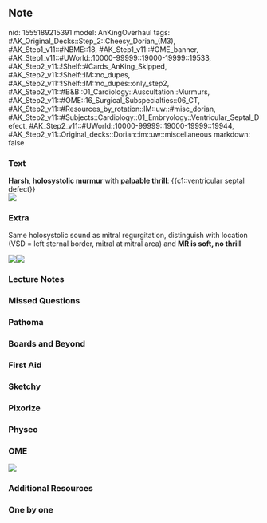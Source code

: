 ## Note
nid: 1555189215391
model: AnKingOverhaul
tags: #AK_Original_Decks::Step_2::Cheesy_Dorian_(M3), #AK_Step1_v11::#NBME::18, #AK_Step1_v11::#OME_banner, #AK_Step1_v11::#UWorld::10000-99999::19000-19999::19533, #AK_Step2_v11::!Shelf::#Cards_AnKing_Skipped, #AK_Step2_v11::!Shelf::IM::no_dupes, #AK_Step2_v11::!Shelf::IM::no_dupes::only_step2, #AK_Step2_v11::#B&B::01_Cardiology::Auscultation::Murmurs, #AK_Step2_v11::#OME::16_Surgical_Subspecialties::06_CT, #AK_Step2_v11::#Resources_by_rotation::IM::uw::#misc_dorian, #AK_Step2_v11::#Subjects::Cardiology::01_Embryology::Ventricular_Septal_Defect, #AK_Step2_v11::#UWorld::10000-99999::19000-19999::19944, #AK_Step2_v11::Original_decks::Dorian::im::uw::miscellaneous
markdown: false

### Text
<div>
  <b>Harsh</b>, <b>holosystolic murmur</b> with <b>palpable
  thrill</b>: {{c1::ventricular septal defect}}
</div>
<div><img src="paste-79873506803779.jpg"></div>

### Extra
Same holosystolic sound as mitral regurgitation, distinguish with
location (VSD = left sternal border, mitral at mitral area) and
<b>MR is soft, no thrill</b>
<div><img src="ausc.PNG"><img src="nailed%20it%20tho.png"></div>

### Lecture Notes


### Missed Questions


### Pathoma


### Boards and Beyond


### First Aid


### Sketchy


### Pixorize


### Physeo


### OME
<div class="ome-widget">
  <a href="https://onlinemeded.org?ref=anki"><img src=
  "_OME_AnkiFlashcards_General_7.png"></a>
</div>

### Additional Resources


### One by one


